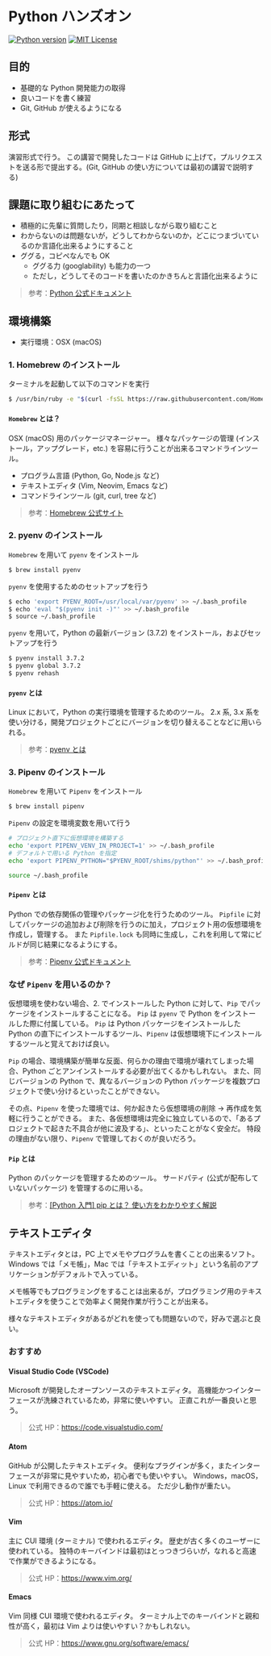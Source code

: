 # Python ハンズオン

[![Python version](https://img.shields.io/badge/Python-3.7-blue.svg?style=for-the-badge)](https://docs.python.org/3/)
[![MIT License](https://img.shields.io/badge/License-MIT-blue.svg?style=for-the-badge)](LICENSE)

## 目的

- 基礎的な Python 開発能力の取得
- 良いコードを書く練習
- Git, GitHub が使えるようになる

## 形式

演習形式で行う。
この講習で開発したコードは GitHub に上げて，プルリクエストを送る形で提出する。(Git, GitHub の使い方については最初の講習で説明する)

## 課題に取り組むにあたって

- 積極的に先輩に質問したり，同期と相談しながら取り組むこと
- わからないのは問題ないが，どうしてわからないのか，どこにつまづいているのか言語化出来るようにすること
- ググる，コピペなんでも OK
  - ググる力 (googlability) も能力の一つ
  - ただし，どうしてそのコードを書いたのかきちんと言語化出来るように

> 参考：[Python 公式ドキュメント](https://docs.python.org/ja/3/)

## 環境構築

- 実行環境：OSX (macOS)

### 1. Homebrew のインストール

ターミナルを起動して以下のコマンドを実行

```bash
$ /usr/bin/ruby -e "$(curl -fsSL https://raw.githubusercontent.com/Homebrew/install/master/install)"
```

#### `Homebrew` とは？

OSX (macOS) 用のパッケージマネージャー。
様々なパッケージの管理 (インストール，アップグレード，etc.) を容易に行うことが出来るコマンドラインツール。

- プログラム言語 (Python, Go, Node.js など)
- テキストエディタ (Vim, Neovim, Emacs など)
- コマンドラインツール (git, curl, tree など)

> 参考：[Homebrew 公式サイト](https://brew.sh/index_ja)

### 2. pyenv のインストール

`Homebrew` を用いて `pyenv` をインストール

```bash
$ brew install pyenv
```

`pyenv` を使用するためのセットアップを行う

```bash
$ echo 'export PYENV_ROOT=/usr/local/var/pyenv' >> ~/.bash_profile
$ echo 'eval "$(pyenv init -)"' >> ~/.bash_profile
$ source ~/.bash_profile
```

`pyenv` を用いて，Python の最新バージョン (3.7.2) をインストール，およびセットアップを行う

```bash
$ pyenv install 3.7.2
$ pyenv global 3.7.2
$ pyenv rehash
```

#### `pyenv` とは

Linux において，Python の実行環境を管理するためのツール。
2.x 系, 3.x 系を使い分ける，開発プロジェクトごとにバージョンを切り替えることなどに用いられる。

> 参考：[pyenv とは](https://qiita.com/mogom625/items/b1b673f530a05ec6b423)

### 3. Pipenv のインストール

`Homebrew` を用いて `Pipenv` をインストール

```bash
$ brew install pipenv
```

`Pipenv` の設定を環境変数を用いて行う

```bash
# プロジェクト直下に仮想環境を構築する
echo 'export PIPENV_VENV_IN_PROJECT=1' >> ~/.bash_profile
# デフォルトで用いる Python を指定
echo 'export PIPENV_PYTHON="$PYENV_ROOT/shims/python"' >> ~/.bash_profile

source ~/.bash_profile
```

#### `Pipenv` とは

Python での依存関係の管理やパッケージ化を行うためのツール。
`Pipfile` に対してパッケージの追加および削除を行うのに加え，プロジェクト用の仮想環境を作成し，管理する。
また `Pipfile.lock` も同時に生成し，これを利用して常にビルドが同じ結果になるようにする。

> 参考：[Pipenv 公式ドキュメント](https://pipenv-ja.readthedocs.io/)

### なぜ `Pipenv` を用いるのか？

仮想環境を使わない場合、2. でインストールした Python に対して、`Pip` でパッケージをインストールすることになる。
`Pip` は `pyenv` で Python をインストールした際に付属している。
`Pip` は Python パッケージをインストールした Python の直下にインストールするツール、`Pipenv` は仮想環境下にインストールするツールと覚えておけば良い。

`Pip` の場合、環境構築が簡単な反面、何らかの理由で環境が壊れてしまった場合、Python ごとアンインストールする必要が出てくるかもしれない。
また、同じバージョンの Python で、異なるバージョンの Python パッケージを複数プロジェクトで使い分けるといったことができない。

その点、`Pipenv` を使った環境では、何か起きたら仮想環境の削除 → 再作成を気軽に行うことができる。
また、各仮想環境は完全に独立しているので、「あるプロジェクトで起きた不具合が他に波及する」、といったことがなく安全だ。
特段の理由がない限り、`Pipenv` で管理しておくのが良いだろう。

#### `Pip` とは

Python のパッケージを管理するためのツール。
サードパティ (公式が配布していないパッケージ) を管理するのに用いる。

> 参考：[[Python 入門] pip とは？ 使い方をわかりやすく解説](https://www.sejuku.net/blog/50417)

## テキストエディタ

テキストエディタとは，PC 上でメモやプログラムを書くことの出来るソフト。
Windows では「メモ帳」，Mac では「テキストエディット」という名前のアプリケーションがデフォルトで入っている。

メモ帳等でもプログラミングをすることは出来るが，プログラミング用のテキストエディタを使うことで効率よく開発作業が行うことが出来る。

様々なテキストエディタがあるがどれを使っても問題ないので，好みで選ぶと良い。

### おすすめ

#### Visual Studio Code (VSCode)

Microsoft が開発したオープンソースのテキストエディタ。
高機能かつインターフェースが洗練されているため，非常に使いやすい。
正直これが一番良いと思う。

> 公式 HP：https://code.visualstudio.com/

#### Atom

GitHub が公開したテキストエディタ。
便利なプラグインが多く，またインターフェースが非常に見やすいため，初心者でも使いやすい。
Windows，macOS，Linux で利用できるので誰でも手軽に使える。
ただ少し動作が重たい。

> 公式 HP：https://atom.io/

#### Vim

主に CUI 環境 (ターミナル) で使われるエディタ。
歴史が古く多くのユーザーに使われている。
独特のキーバインドは最初はとっつきづらいが，なれると高速で作業ができるようになる。

> 公式 HP：https://www.vim.org/

#### Emacs

Vim 同様 CUI 環境で使われるエディタ。
ターミナル上でのキーバインドと親和性が高く，最初は Vim よりは使いやすい？かもしれない。

> 公式 HP：https://www.gnu.org/software/emacs/
